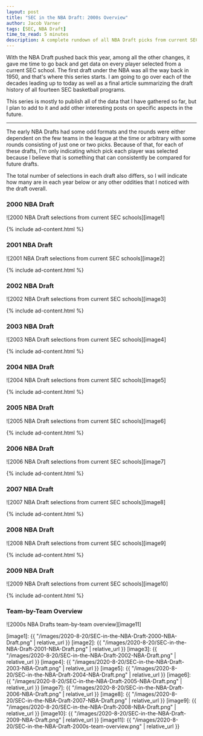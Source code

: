 ```yaml
---
layout: post
title: "SEC in the NBA Draft: 2000s Overview"
author: Jacob Varner
tags: [SEC, NBA Draft]
time_to_read: 5 minutes
description: A complete rundown of all NBA Draft picks from current SEC basketball schools throughout the 2000s decade.
---
```


With the NBA Draft pushed back this year, among all the other changes, it gave me time to go back and get data on every player selected from a current SEC school. The first draft under the NBA was all the way back in 1950, and that's where this series starts. I am going to go over each of the decades leading up to today as well as a final article summarizing the draft history of all fourteen SEC basketball programs.

<!-- Make sure to check out other posts in this series: -->

<!-- [1950s NBA Drafts]({% post_url 2020-8-15-sec-in-the-nba-draft-1950s-overview %}) -->

<!-- [1960s NBA Drafts]({% post_url 2020-8-16-sec-in-the-nba-draft-1960s-overview %}) -->

<!-- [1970s NBA Drafts]({% post_url 2020-8-17-sec-in-the-nba-draft-1970s-overview %}) -->

<!-- [1980s NBA Drafts]({% post_url 2020-8-18-sec-in-the-nba-draft-1980s-overview %}) -->

<!-- [1990s NBA Drafts]({% post_url 2020-8-19-sec-in-the-nba-draft-1990s-overview %}) -->

<!-- [2010s NBA Drafts]({% post_url 2020-8-21-sec-in-the-nba-draft-2010s-overview %}) -->

<!-- [Overview by School]({% post_url 2020-8-22-sec-in-the-nba-draft-team-by-team-overview %}) -->

This series is mostly to publish all of the data that I have gathered so far, but I plan to add to it and add other interesting posts on specific aspects in the future.

---

The early NBA Drafts had some odd formats and the rounds were either dependent on the few teams in the league at the time or arbitrary with some rounds consisting of just one or two picks. Because of that, for each of these drafts, I'm only indicating which pick each player was selected because I believe that is something that can consistently be compared for future drafts.

The total number of selections in each draft also differs, so I will indicate how many are in each year below or any other oddities that I noticed with the draft overall.

### 2000 NBA Draft

![2000 NBA Draft selections from current SEC schools][image1]

{% include ad-content.html %}

### 2001 NBA Draft

![2001 NBA Draft selections from current SEC schools][image2]

{% include ad-content.html %}

### 2002 NBA Draft

![2002 NBA Draft selections from current SEC schools][image3]

{% include ad-content.html %}

### 2003 NBA Draft

![2003 NBA Draft selections from current SEC schools][image4]

{% include ad-content.html %}

### 2004 NBA Draft

![2004 NBA Draft selections from current SEC schools][image5]

{% include ad-content.html %}

### 2005 NBA Draft

![2005 NBA Draft selections from current SEC schools][image6]

{% include ad-content.html %}

### 2006 NBA Draft

![2006 NBA Draft selections from current SEC schools][image7]

{% include ad-content.html %}

### 2007 NBA Draft

![2007 NBA Draft selections from current SEC schools][image8]

{% include ad-content.html %}

### 2008 NBA Draft

![2008 NBA Draft selections from current SEC schools][image9]

{% include ad-content.html %}

### 2009 NBA Draft

![2009 NBA Draft selections from current SEC schools][image10]

{% include ad-content.html %}

### Team-by-Team Overview

![2000s NBA Drafts team-by-team overview][image11]

[image1]: {{ "/images/2020-8-20/SEC-in-the-NBA-Draft-2000-NBA-Draft.png" | relative_url }}
[image2]: {{ "/images/2020-8-20/SEC-in-the-NBA-Draft-2001-NBA-Draft.png" | relative_url }}
[image3]: {{ "/images/2020-8-20/SEC-in-the-NBA-Draft-2002-NBA-Draft.png" | relative_url }}
[image4]: {{ "/images/2020-8-20/SEC-in-the-NBA-Draft-2003-NBA-Draft.png" | relative_url }}
[image5]: {{ "/images/2020-8-20/SEC-in-the-NBA-Draft-2004-NBA-Draft.png" | relative_url }}
[image6]: {{ "/images/2020-8-20/SEC-in-the-NBA-Draft-2005-NBA-Draft.png" | relative_url }}
[image7]: {{ "/images/2020-8-20/SEC-in-the-NBA-Draft-2006-NBA-Draft.png" | relative_url }}
[image8]: {{ "/images/2020-8-20/SEC-in-the-NBA-Draft-2007-NBA-Draft.png" | relative_url }}
[image9]: {{ "/images/2020-8-20/SEC-in-the-NBA-Draft-2008-NBA-Draft.png" | relative_url }}
[image10]: {{ "/images/2020-8-20/SEC-in-the-NBA-Draft-2009-NBA-Draft.png" | relative_url }}
[image11]: {{ "/images/2020-8-20/SEC-in-the-NBA-Draft-2000s-team-overview.png" | relative_url }}










